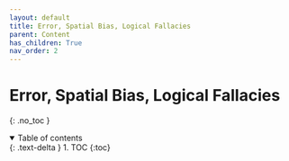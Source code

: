 ```yaml
---
layout: default
title: Error, Spatial Bias, Logical Fallacies
parent: Content
has_children: True
nav_order: 2
---
```


# Error, Spatial Bias, Logical Fallacies
{: .no_toc }

<details open markdown="block">
  <summary>
    Table of contents
  </summary>
  {: .text-delta }
1. TOC
{:toc}
</details>
